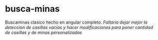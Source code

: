 # busca-minas
Buscaminas clasico hecho en angular completo.
*Faltaria dejar mejor la deteccion de casillas vacias y hacer modificaciones para poner cantidad de casillas y de minas personalizadas*

